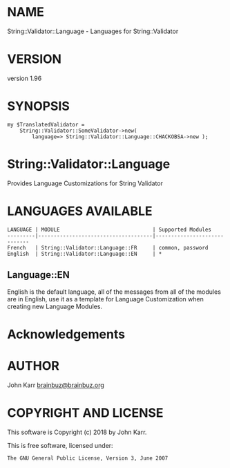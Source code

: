 # NAME

String::Validator::Language - Languages for String::Validator

# VERSION

version 1.96

# SYNOPSIS

    my $TranslatedValidator =
        String::Validator::SomeValidator->new(
            language=> String::Validator::Language::CHACKOBSA->new );

# String::Validator::Language

Provides Language Customizations for String Validator

# LANGUAGES AVAILABLE

    LANGUAGE | MODULE                              | Supported Modules
    ---------|-------------------------------------|-----------------------------
    French   | String::Validator::Language::FR     | common, password
    English  | String::Validator::Language::EN     | *

## Language::EN

English is the default language, all of the messages from all of the modules
are in English, use it as a template for Language Customization when creating
new Language Modules.

# Acknowledgements

# AUTHOR

John Karr <brainbuz@brainbuz.org>

# COPYRIGHT AND LICENSE

This software is Copyright (c) 2018 by John Karr.

This is free software, licensed under:

    The GNU General Public License, Version 3, June 2007
